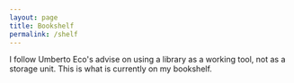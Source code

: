 ```yaml
---
layout: page
title: Bookshelf
permalink: /shelf
---
```

I follow Umberto Eco's advise on using a library as a working tool, not as a storage unit. This is what is currently on my bookshelf. 